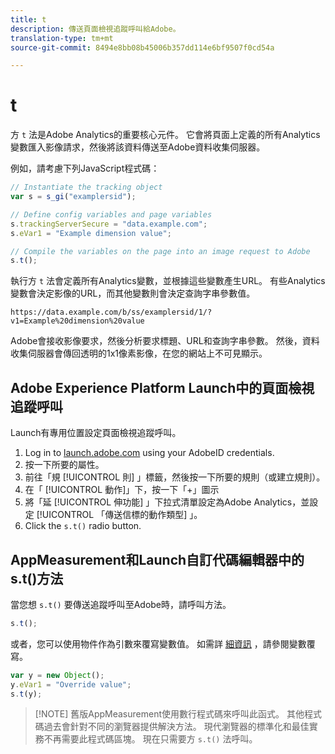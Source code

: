 ```yaml
---
title: t
description: 傳送頁面檢視追蹤呼叫給Adobe。
translation-type: tm+mt
source-git-commit: 8494e8bb08b45006b357dd114e6bf9507f0cd54a

---
```



# t

方 `t` 法是Adobe Analytics的重要核心元件。 它會將頁面上定義的所有Analytics變數匯入影像請求，然後將該資料傳送至Adobe資料收集伺服器。

例如，請考慮下列JavaScript程式碼：

```js
// Instantiate the tracking object
var s = s_gi("examplersid");

// Define config variables and page variables
s.trackingServerSecure = "data.example.com";
s.eVar1 = "Example dimension value";

// Compile the variables on the page into an image request to Adobe
s.t();
```

執行方 `t` 法會定義所有Analytics變數，並根據這些變數產生URL。 有些Analytics變數會決定影像的URL，而其他變數則會決定查詢字串參數值。

```text
https://data.example.com/b/ss/examplersid/1/?v1=Example%20dimension%20value
```

Adobe會接收影像要求，然後分析要求標題、URL和查詢字串參數。 然後，資料收集伺服器會傳回透明的1x1像素影像，在您的網站上不可見顯示。

## Adobe Experience Platform Launch中的頁面檢視追蹤呼叫

Launch有專用位置設定頁面檢視追蹤呼叫。

1. Log in to [launch.adobe.com](https://launch.adobe.com) using your AdobeID credentials.
2. 按一下所要的屬性。
3. 前往「規 [!UICONTROL 則] 」標籤，然後按一下所要的規則（或建立規則）。
4. 在「 [!UICONTROL 動作]」下，按一下「+」圖示
5. 將「延 [!UICONTROL 伸功能] 」下拉式清單設定為Adobe Analytics，並設定 [!UICONTROL 「傳送信標的動作類型] 」。
6. Click the `s.t()` radio button.

## AppMeasurement和Launch自訂代碼編輯器中的s.t()方法

當您想 `s.t()` 要傳送追蹤呼叫至Adobe時，請呼叫方法。

```js
s.t();
```

或者，您可以使用物件作為引數來覆寫變數值。 如需詳 [細資訊](../../js/overrides.md) ，請參閱變數覆寫。

```js
var y = new Object();
y.eVar1 = "Override value";
s.t(y);
```

> [!NOTE] 舊版AppMeasurement使用數行程式碼來呼叫此函式。 其他程式碼過去會針對不同的瀏覽器提供解決方法。 現代瀏覽器的標準化和最佳實務不再需要此程式碼區塊。 現在只需要方 `s.t()` 法呼叫。
